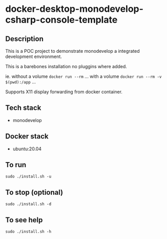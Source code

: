 # docker-desktop-monodevelop-csharp-console-template

## Description
This is a POC project to demonstrate monodevelop a integrated development environment.

This is a barebones installation no pluggins where added.

ie.
without a volume
`docker run --rm` ...
with a volume
`docker run --rm -v $(pwd):/app` ...

Supports X11 display forwarding from docker container.

## Tech stack
- monodevelop

## Docker stack
- ubuntu:20.04

## To run
`sudo ./install.sh -u`

## To stop (optional)
`sudo ./install.sh -d`

## To see help
`sudo ./install.sh -h`